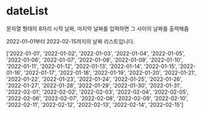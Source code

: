 # dateList

문자열 형태의 8자리 시작 날짜, 마지막 날짜를 입력하면 그 사이의 날짜를 출력해줌

<result>

2022-01-01부터 2022-02-15까지의 날짜 리스트입니다.

['2022-01-01', '2022-01-02', '2022-01-03', '2022-01-04', '2022-01-05', '2022-01-06', '2022-01-07', '2022-01-08', '2022-01-09', '2022-01-10', '2022-01-11', '2022-01-12', '2022-01-13', '2022-01-14', '2022-01-15', '2022-01-16', '2022-01-17', '2022-01-18', '2022-01-19', '2022-01-20', '2022-01-21', '2022-01-22', '2022-01-23', '2022-01-24', '2022-01-25', '2022-01-26', '2022-01-27', '2022-01-28', '2022-01-29', '2022-01-30', '2022-01-31', '2022-02-01', '2022-02-02', '2022-02-03', '2022-02-04', '2022-02-05', '2022-02-06', '2022-02-07', '2022-02-08', '2022-02-09', '2022-02-10', '2022-02-11', '2022-02-12', '2022-02-13', '2022-02-14', '2022-02-15']
